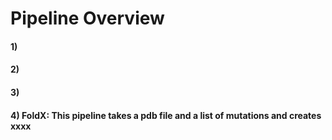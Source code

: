 # Pipeline Overview


#### 1)
#### 2)
#### 3)
#### 4) FoldX: This pipeline takes a pdb file and a list of mutations and creates xxxx